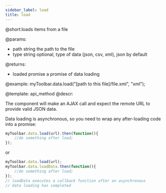 ```yaml
---
sidebar_label: load
title: load
---          
```


@short:loads items from a file

@params:
- path 		string		the path to the file
- type		string		optional, type of data (json, csv, xml), json by default

@returns:

- loaded		promise		a promise of data loading



@example:
myToolbar.data.load("[path to this file]/file.xml", "xml");

@template: api_method
@descr:


The component will make an AJAX call and expect the remote URL to provide valid JSON data.

Data loading is asynchronous, so you need to wrap any after-loading code into a promise:

~~~js
myToolbar.data.load(url).then(function(){
	//do something after load;
});
~~~

or

~~~js
myToolbar.data.load(url);
myToolbar.data.loadData.then(function(){
	//do something after load;
});
// loadData executes a callback function after an asynchronous
// data loading has completed
~~~

